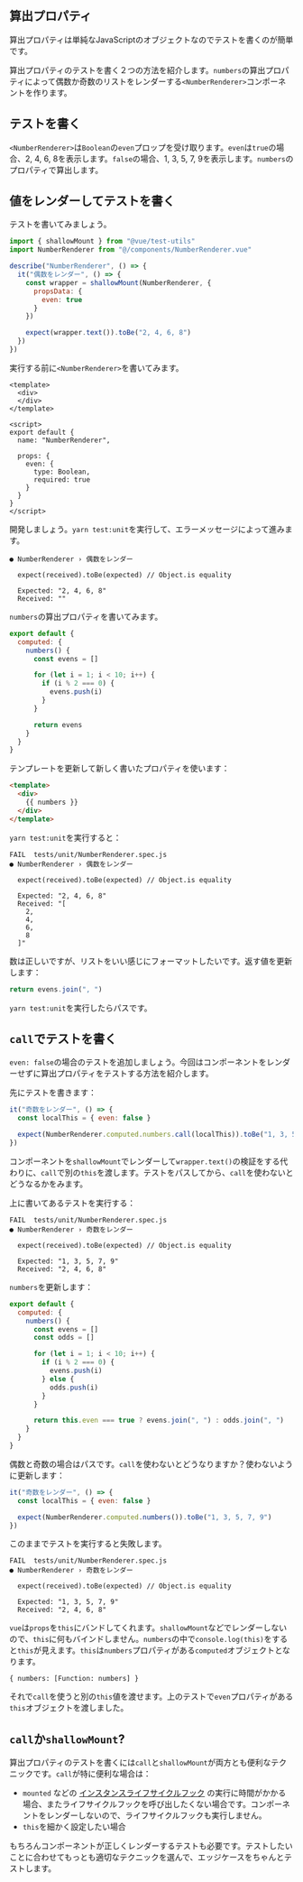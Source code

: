 ## 算出プロパティ

算出プロパティは単純なJavaScriptのオブジェクトなのでテストを書くのが簡単です。

算出プロパティのテストを書く２つの方法を紹介します。`numbers`の算出プロパティによって偶数か奇数のリストをレンダーする`<NumberRenderer>`コンポーネントを作ります。

## テストを書く

`<NumberRenderer>`は`Boolean`の`even`プロップを受け取ります。`even`は`true`の場合、2, 4, 6, 8を表示します。`false`の場合、1, 3, 5, 7, 9を表示します。`numbers`のプロパティで算出します。

## 値をレンダーしてテストを書く

テストを書いてみましょう。

```js
import { shallowMount } from "@vue/test-utils"
import NumberRenderer from "@/components/NumberRenderer.vue"

describe("NumberRenderer", () => {
  it("偶数をレンダー", () => {
    const wrapper = shallowMount(NumberRenderer, {
      propsData: {
        even: true
      }
    })

    expect(wrapper.text()).toBe("2, 4, 6, 8")
  })
})
```

実行する前に`<NumberRenderer>`を書いてみます。

```
<template>
  <div>
  </div>
</template>

<script>
export default {
  name: "NumberRenderer",

  props: {
    even: {
      type: Boolean,
      required: true
    }
  }
}
</script>
```

開発しましょう。`yarn test:unit`を実行して、エラーメッセージによって進みます。

```
● NumberRenderer › 偶数をレンダー

  expect(received).toBe(expected) // Object.is equality

  Expected: "2, 4, 6, 8"
  Received: ""
```

`numbers`の算出プロパティを書いてみます。

```js
export default {
  computed: {
    numbers() {
      const evens = []

      for (let i = 1; i < 10; i++) {
        if (i % 2 === 0) {
          evens.push(i)
        }
      }

      return evens
    }
  }
}
```

テンプレートを更新して新しく書いたプロパティを使います：

```html
<template>
  <div>
    {{ numbers }}
  </div>
</template>
```

`yarn test:unit`を実行すると：

```
FAIL  tests/unit/NumberRenderer.spec.js
● NumberRenderer › 偶数をレンダー

  expect(received).toBe(expected) // Object.is equality

  Expected: "2, 4, 6, 8"
  Received: "[
    2,
    4,
    6,
    8
  ]"
```

 数は正しいですが、リストをいい感じにフォーマットしたいです。返す値を更新します：

```js
return evens.join(", ")
```

`yarn test:unit`を実行したらパスです。

## `call`でテストを書く

`even: false`の場合のテストを追加しましょう。今回はコンポーネントをレンダーせずに算出プロパティをテストする方法を紹介します。

先にテストを書きます：

```js
it("奇数をレンダー", () => {
  const localThis = { even: false }

  expect(NumberRenderer.computed.numbers.call(localThis)).toBe("1, 3, 5, 7, 9")
})
```

コンポーネントを`shallowMount`でレンダーして`wrapper.text()`の検証をする代わりに、`call`で別の`this`を渡します。テストをパスしてから、`call`を使わないとどうなるかをみます。

上に書いてあるテストを実行する：

```
FAIL  tests/unit/NumberRenderer.spec.js
● NumberRenderer › 奇数をレンダー

  expect(received).toBe(expected) // Object.is equality

  Expected: "1, 3, 5, 7, 9"
  Received: "2, 4, 6, 8"
```

`numbers`を更新します：

```js
export default {
  computed: {
    numbers() {
      const evens = []
      const odds = []

      for (let i = 1; i < 10; i++) {
        if (i % 2 === 0) {
          evens.push(i)
        } else {
          odds.push(i)
        }
      }

      return this.even === true ? evens.join(", ") : odds.join(", ")
    }
  }
}
```

偶数と奇数の場合はパスです。`call`を使わないとどうなりますか？使わないように更新します：

```js
it("奇数をレンダー", () => {
  const localThis = { even: false }

  expect(NumberRenderer.computed.numbers()).toBe("1, 3, 5, 7, 9")
})
```

このままでテストを実行すると失敗します。

```
FAIL  tests/unit/NumberRenderer.spec.js
● NumberRenderer › 奇数をレンダー

  expect(received).toBe(expected) // Object.is equality

  Expected: "1, 3, 5, 7, 9"
  Received: "2, 4, 6, 8"
```

`vue`は`props`を`this`にバンドしてくれます。`shallowMount`などでレンダーしないので、`this`に何もバインドしません。`numbers`の中で`console.log(this)`をすると`this`が見えます。`this`は`numbers`プロパティがある`computed`オブジェクトとなります。

```
{ numbers: [Function: numbers] }
```

それで`call`を使うと別の`this`値を渡せます。上のテストで`even`プロパティがある`this`オブジェクトを渡しました。

## `call`か`shallowMount`?

算出プロパティのテストを書くには`call`と`shallowMount`が両方とも便利なテクニックです。`call`が特に便利な場合は：

- `mounted` などの [インスタンスライフサイクルフック](https://jp.vuejs.org/v2/guide/instance.html#%E3%82%A4%E3%83%B3%E3%82%B9%E3%82%BF%E3%83%B3%E3%82%B9%E3%83%A9%E3%82%A4%E3%83%95%E3%82%B5%E3%82%A4%E3%82%AF%E3%83%AB%E3%83%95%E3%83%83%E3%82%AF) の実行に時間がかかる場合、またライフサイクルフックを呼び出したくない場合です。コンポーネントをレンダーしないので、ライフサイクルフックも実行しません。
- `this`を細かく設定したい場合

もちろんコンポーネントが正しくレンダーするテストも必要です。テストしたいことに合わせてもっとも適切なテクニックを選んで、エッジケースをちゃんとテストします。
